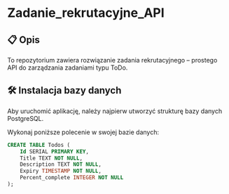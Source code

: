 # Zadanie_rekrutacyjne_API

## 📋 Opis

To repozytorium zawiera rozwiązanie zadania rekrutacyjnego – prostego API do zarządzania zadaniami typu ToDo.

## 🛠️ Instalacja bazy danych

Aby uruchomić aplikację, należy najpierw utworzyć strukturę bazy danych PostgreSQL.

Wykonaj poniższe polecenie w swojej bazie danych:

```sql
CREATE TABLE Todos (
    Id SERIAL PRIMARY KEY,
    Title TEXT NOT NULL,
    Description TEXT NOT NULL,
    Expiry TIMESTAMP NOT NULL,
    Percent_complete INTEGER NOT NULL
);
